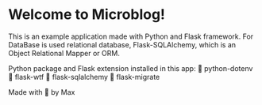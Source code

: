 # Welcome to Microblog!

This is an example application made with Python and Flask framework.
For DataBase is used relational database, Flask-SQLAlchemy, which is an Object Relational Mapper or ORM.

Python package and Flask extension installed in this app:
:small_orange_diamond: python-dotenv
:small_orange_diamond: flask-wtf
:small_orange_diamond: flask-sqlalchemy
:small_orange_diamond: flask-migrate

Made with :blue_heart: by Max 